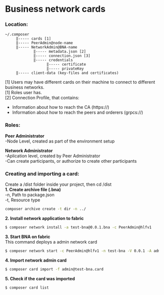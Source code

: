 # Business network cards 

### Location:
```
~/.composer  
     ‖----- cards [1]  
     ‖----- PeerAdmin@node-name  
     ‖----- NetworkAdmin@BNA-name  
             ‖----- metadata.json [2]  
             ‖----- connection.json [3]  
             ‖----- credentials  
                   ‖----- certificate  
                   ‖----- privateKey  
     ‖----- client-data (key-files and certificates)  
```
[1] Users may have different cards on their machine to connect to different business networks.  
[1] Roles user has.  
[2] Connection Profile, that contains:  
- Information about how to reach the CA (https://)  
- Information about how to reach the peers and orderers (grpcs://)  


### Roles:
**Peer Administrator**  
-Node Level, created as part of the environment setup

**Network Administrator**  
-Aplication level, created by Peer Administrator  
-Can create participants, or authorize to create other participants  

### Creating and importing a card:

Create a /dist folder inside your project, then cd /dist  
**1. Create archive file (.bna)**  
-n,  Path to package.json  
-t,  Resource type  
```sh
composer archive create -t dir -n ../
```

**2. Install network application to fabric**
```sh
$ composer network install -a test-bna@0.0.1.bna -c PeerAdmin@hlfv1
```

**3. Start BNA on fabric**  
This command deploys a admin network card
```sh
$ composer network start -c PeerAdmin@hlfv1 -n test-bna -V 0.0.1 -A admin -S adminpw
```

**4. Import network admin card**
```sh
$ composer card import -f admin@test-bna.card
```

**5. Check if the card was imported**
```sh
$ composer card list
```
